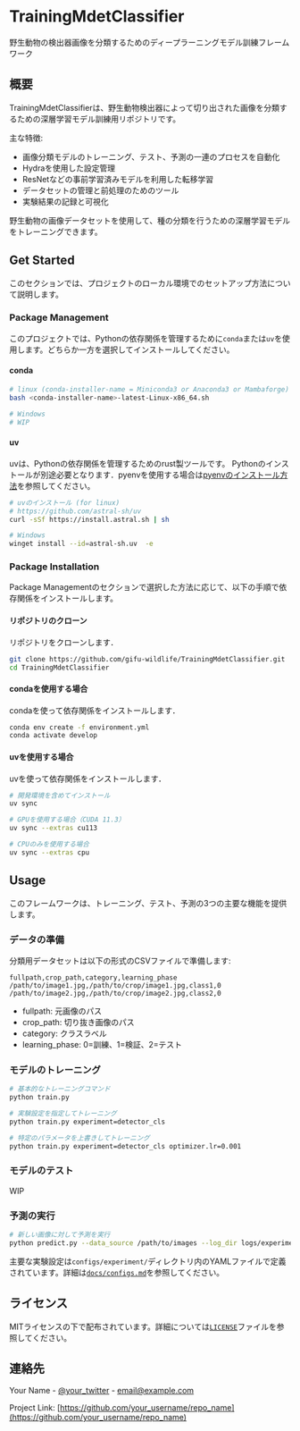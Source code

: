 # TrainingMdetClassifier

野生動物の検出器画像を分類するためのディープラーニングモデル訓練フレームワーク

## 概要

TrainingMdetClassifierは、野生動物検出器によって切り出された画像を分類するための深層学習モデル訓練用リポジトリです。

主な特徴:

- 画像分類モデルのトレーニング、テスト、予測の一連のプロセスを自動化
- Hydraを使用した設定管理
- ResNetなどの事前学習済みモデルを利用した転移学習
- データセットの管理と前処理のためのツール
- 実験結果の記録と可視化

野生動物の画像データセットを使用して、種の分類を行うための深層学習モデルをトレーニングできます。

## Get Started

このセクションでは、プロジェクトのローカル環境でのセットアップ方法について説明します。

### Package Management

このプロジェクトでは、Pythonの依存関係を管理するために`conda`または`uv`を使用します。どちらか一方を選択してインストールしてください。

#### conda

```bash
# linux (conda-installer-name = Miniconda3 or Anaconda3 or Mambaforge)
bash <conda-installer-name>-latest-Linux-x86_64.sh

# Windows
# WIP
```

#### uv

uvは、Pythonの依存関係を管理するためのrust製ツールです。
Pythonのインストールが別途必要となります．pyenvを使用する場合は[pyenvのインストール方法](docs/install_python.md)を参照してください。

```bash
# uvのインストール (for linux)
# https://github.com/astral-sh/uv
curl -sSf https://install.astral.sh | sh

# Windows
winget install --id=astral-sh.uv  -e
```

### Package Installation

Package Managementのセクションで選択した方法に応じて、以下の手順で依存関係をインストールします。

#### リポジトリのクローン

リポジトリをクローンします．

```bash
git clone https://github.com/gifu-wildlife/TrainingMdetClassifier.git
cd TrainingMdetClassifier
```

#### condaを使用する場合

condaを使って依存関係をインストールします．

```bash
conda env create -f environment.yml
conda activate develop
```

#### uvを使用する場合

uvを使って依存関係をインストールします．

```bash
# 開発環境を含めてインストール
uv sync

# GPUを使用する場合（CUDA 11.3）
uv sync --extras cu113

# CPUのみを使用する場合
uv sync --extras cpu
```

## Usage

このフレームワークは、トレーニング、テスト、予測の3つの主要な機能を提供します。

### データの準備

分類用データセットは以下の形式のCSVファイルで準備します:

```csv
fullpath,crop_path,category,learning_phase
/path/to/image1.jpg,/path/to/crop/image1.jpg,class1,0
/path/to/image2.jpg,/path/to/crop/image2.jpg,class2,0
```

- fullpath: 元画像のパス
- crop_path: 切り抜き画像のパス
- category: クラスラベル
- learning_phase: 0=訓練、1=検証、2=テスト

### モデルのトレーニング

```bash
# 基本的なトレーニングコマンド
python train.py

# 実験設定を指定してトレーニング
python train.py experiment=detector_cls

# 特定のパラメータを上書きしてトレーニング
python train.py experiment=detector_cls optimizer.lr=0.001
```

### モデルのテスト

WIP
<!-- ```bash
# テストデータセットでモデルを評価
python test.py experiment=detector_cls
``` -->

### 予測の実行

```bash
# 新しい画像に対して予測を実行
python predict.py --data_source /path/to/images --log_dir logs/experiments/runs/default/YYYY-MM-DD_HH-MM-SS
```

主要な実験設定は`configs/experiment/`ディレクトリ内のYAMLファイルで定義されています。詳細は[`docs/configs.md`](docs/configs.md)を参照してください。

## ライセンス

MITライセンスの下で配布されています。詳細については[`LICENSE`](LICENSE)ファイルを参照してください。

## 連絡先

Your Name - [@your_twitter](https://twitter.com/your_username) - email@example.com

Project Link: [https://github.com/your_username/repo_name](https://github.com/your_username/repo_name)

<!-- MARKDOWN LINKS & IMAGES -->
<!-- https://www.markdownguide.org/basic-syntax/#reference-style-links -->
